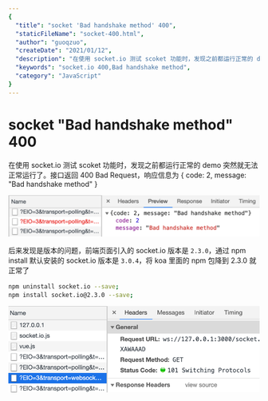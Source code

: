 ```yaml
---
{
  "title": "socket 'Bad handshake method' 400",
  "staticFileName": "socket-400.html",
  "author": "guoqzuo",
  "createDate": "2021/01/12",
  "description": "在使用 socket.io 测试 scoket 功能时，发现之前都运行正常的 demo 突然就无法正常运行了。接口返回 400 Bad Request，响应信息为 { code: 2, message: 'Bad handshake method' } 后来发现是版本的问题，前端页面引入的 socket.io 版本是 `2.3.0`，通过 npm install 默认安装的 socket.io 版本是 `3.0.4`，将 koa 里面的 npm 包降到  2.3.0 就正常了",
  "keywords": "socket.io 400,Bad handshake method",
  "category": "JavaScript"
}
---
```

# socket "Bad handshake method" 400
在使用 socket.io 测试 scoket 功能时，发现之前都运行正常的 demo 突然就无法正常运行了。接口返回 400 Bad Request，响应信息为 { code: 2, message: "Bad handshake method" }

![socket_io_err.png](../../../images/blog/js/socket_io_err.png)

后来发现是版本的问题，前端页面引入的 socket.io 版本是 `2.3.0`，通过 npm install 默认安装的 socket.io 版本是 `3.0.4`，将 koa 里面的 npm 包降到  2.3.0 就正常了
```bash
npm uninstall socket.io --save;
npm install socket.io@2.3.0 --save;
```

![socket_io_err_2.png](../../../images/blog/js/socket_io_err_2.png)